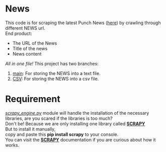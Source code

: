 # News
This code is for scraping the latest Punch News (<a href='http://punch.com/'>here</a>) by crawling through different NEWS url.
<br />
End product:
- The URL of the News
- Title of the news
- News content

*All in one file!*
This project has two branches:
1. <a href='https://github.com/comsavvy/Punch-scraping-engine/tree/main'>main</a>: For storing the NEWS into a text file.
2. <a href='https://github.com/comsavvy/Punch-scraping-engine/tree/CSV'>CSV</a>: For storing the NEWS into a csv file.

# Requirement
*<a href='https://github.com/comsavvy/Punch-scraping-engine/blob/main/scraping_engine.py'>scrapy_engine.py</a>* module will handle the installation of the necessary libraries,
are you scared if the libraries is too much? <br />
Don't be!
Because we are only installing one library called **<a href='https://docs.scrapy.org/en/latest/'>SCRAPY</a>** <br />
But to install it manually,<br />
copy and paste this **pip install scrapy** to your console. <br />
You can visit the **<a href='https://docs.scrapy.org/en/latest/'>SCRAPY</a>** documentation if you are curious about how it works.
